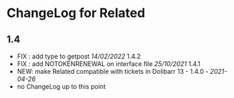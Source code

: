 # ChangeLog for Related

## 1.4
- FIX : add type to getpost   *14/02/2022* 1.4.2
- FIX : add  NOTOKENRENEWAL on interface file  *25/10/2021* 1.4.1  
- NEW: make Related compatible with tickets in Dolibarr 13 - 1.4.0 - *2021-04-26*
- no ChangeLog up to this point
